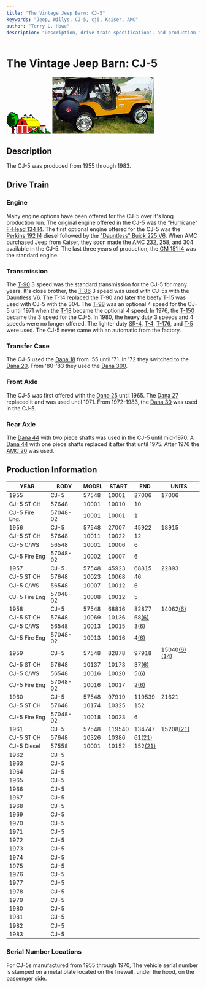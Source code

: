 ```yaml
---
title: "The Vintage Jeep Barn: CJ-5"
keywords: "Jeep, Willys, CJ-5, cj5, Kaiser, AMC"
author: "Terry L. Howe"
description: "Description, drive train specifications, and production information for the Jeep CJ-5"
---
```

# The Vintage Jeep Barn: CJ-5

![barn](../../img/barn.gif) [![](../../img/cj5_.jpg)](../../img/cj5.jpg) 

## Description

The CJ-5 was produced from 1955 through 1983.

## Drive Train

### Engine

Many engine options have been offered for the CJ-5 over it's long production run. The original engine offered in the CJ-5 was the ["Hurricane" F-Head 134 I4](/engine/factory/hurricane134.md). The first optional engine offered for the CJ-5 was the [Perkins 192 I4](/engine/factory/perkins192.md) diesel followed by the ["Dauntless" Buick 225 V6](/engine/factory/dauntless225.md). When AMC purchased Jeep from Kaiser, they soon made the AMC [232](/engine/factory/amc232.md), [258](/engine/factory/amc258.md), and [304](/engine/factory/amc304.md) available in the CJ-5. The last three years of production, the [GM 151 I4](/engine/factory/gm151.md) was the standard engine.

### Transmission

The [T-90](/transmission/factory/t90.md) 3 speed was the standard transmission for the CJ-5 for many years. It's close brother, the [T-86](/transmission/factory/t86.md) 3 speed was used with CJ-5s with the Dauntless V6. The [T-14](/transmission/factory/t14.md) replaced the T-90 and later the beefy [ T-15](/transmission/factory/t15.md) was used with CJ-5 with the 304. The [ T-98](/transmission/factory/t18.md) was an optional 4 speed for the CJ-5 until 1971 when the [T-18](/transmission/factory/t18.md) became the optional 4 speed. In 1976, the [T-150](/transmission/factory/t150.md) became the 3 speed for the CJ-5. In 1980, the heavy duty 3 speeds and 4 speeds were no longer offered. The lighter duty [SR-4](/transmission/factory/t4.md), [T-4](/transmission/factory/t4.md), [T-176](/transmission/factory/t176.md), and [T-5](/transmission/factory/t5.md) were used. The CJ-5 never came with an automatic from the factory. 

### Transfer Case

The CJ-5 used the [Dana 18](/xfer/factory/d18.md) from '55 until '71. In '72 they switched to the [Dana 20](/xfer/factory/d20.md). From '80-'83 they used the [Dana 300](/xfer/factory/d300.md). 

### Front Axle

The CJ-5 was first offered with the [Dana 25](/axle/factory/d25.md) until 1965. The [Dana 27](/axle/factory/d27.md) replaced it and was used until 1971. From 1972-1983, the [Dana 30](/axle/factory/d30.md) was used in the CJ-5. 

### Rear Axle

The [Dana 44](/axle/factory/d44.md) with two piece shafts was used in the CJ-5 until mid-1970. A [Dana 44](/axle/factory/d44.md) with one piece shafts replaced it after that until 1975. After 1976 the [AMC 20](/axle/factory/amc20.md) was used. 

## Production Information

| YEAR           | BODY     | MODEL | START  | END                             | UNITS                                                       |
|----------------|----------|-------|--------|---------------------------------|-------------------------------------------------------------|
| 1955           | CJ-5     | 57548 | 10001  | 27006                           | 17006                                                       |
| CJ-5 ST CH     | 57648    | 10001 | 10010  | 10                              |                                                             |
| CJ-5 Fire Eng. | 57048-02 | 10001 | 10001  | 1                               |                                                             |
| 1956           | CJ-5     | 57548 | 27007  | 45922                           | 18915                                                       |
| CJ-5 ST CH     | 57648    | 10011 | 10022  | 12                              |                                                             |
| CJ-5 C/WS      | 56548    | 10001 | 10006  | 6                               |                                                             |
| CJ-5 Fire Eng  | 57048-02 | 10002 | 10007  | 6                               |                                                             |
| 1957           | CJ-5     | 57548 | 45923  | 68815                           | 22893                                                       |
| CJ-5 ST CH     | 57648    | 10023 | 10068  | 46                              |                                                             |
| CJ-5 C/WS      | 56548    | 10007 | 10012  | 6                               |                                                             |
| CJ-5 Fire Eng  | 57048-02 | 10008 | 10012  | 5                               |                                                             |
| 1958           | CJ-5     | 57548 | 68816  | 82877                           | 14062[(6)](/history/#6)                             |
| CJ-5 ST CH     | 57648    | 10069 | 10136  | 68[(6)](/history/#6)    |                                                             |
| CJ-5 C/WS      | 56548    | 10013 | 10015  | 3[(6)](/history/#6)     |                                                             |
| CJ-5 Fire Eng  | 57048-02 | 10013 | 10016  | 4[(6)](/history/#6)     |                                                             |
| 1959           | CJ-5     | 57548 | 82878  | 97918                           | 15040[(6)](/history/#6)[(14)](/history/#14) |
| CJ-5 ST CH     | 57648    | 10137 | 10173  | 37[(6)](/history/#6)    |                                                             |
| CJ-5 C/WS      | 56548    | 10016 | 10020  | 5[(6)](/history/#6)     |                                                             |
| CJ-5 Fire Eng  | 57048-02 | 10016 | 10017  | 2[(6)](/history/#6)     |                                                             |
| 1960           | CJ-5     | 57548 | 97919  | 119539                          | 21621                                                       |
| CJ-5 ST CH     | 57648    | 10174 | 10325  | 152                             |                                                             |
| CJ-5 Fire Eng  | 57048-02 | 10018 | 10023  | 6                               |                                                             |
| 1961           | CJ-5     | 57548 | 119540 | 134747                          | 15208[(21)](/history/#21)                           |
| CJ-5 ST CH     | 57648    | 10326 | 10386  | 61[(21)](/history/#21)  |                                                             |
| CJ-5 Diesel    | 57558    | 10001 | 10152  | 152[(21)](/history/#21) |                                                             |
| 1962           | CJ-5     |       |        |                                 |                                                             |
| 1963           | CJ-5     |       |        |                                 |                                                             |
| 1964           | CJ-5     |       |        |                                 |                                                             |
| 1965           | CJ-5     |       |        |                                 |                                                             |
| 1966           | CJ-5     |       |        |                                 |                                                             |
| 1967           | CJ-5     |       |        |                                 |                                                             |
| 1968           | CJ-5     |       |        |                                 |                                                             |
| 1969           | CJ-5     |       |        |                                 |                                                             |
| 1970           | CJ-5     |       |        |                                 |                                                             |
| 1971           | CJ-5     |       |        |                                 |                                                             |
| 1972           | CJ-5     |       |        |                                 |                                                             |
| 1973           | CJ-5     |       |        |                                 |                                                             |
| 1974           | CJ-5     |       |        |                                 |                                                             |
| 1975           | CJ-5     |       |        |                                 |                                                             |
| 1976           | CJ-5     |       |        |                                 |                                                             |
| 1977           | CJ-5     |       |        |                                 |                                                             |
| 1978           | CJ-5     |       |        |                                 |                                                             |
| 1979           | CJ-5     |       |        |                                 |                                                             |
| 1980           | CJ-5     |       |        |                                 |                                                             |
| 1981           | CJ-5     |       |        |                                 |                                                             |
| 1982           | CJ-5     |       |        |                                 |                                                             |
| 1983           | CJ-5     |       |        |                                 |                                                             |

### Serial Number Locations

For CJ-5s manufactured from 1955 through 1970, The vehicle serial number is stamped on a metal plate located on the firewall, under the hood, on the passenger side.